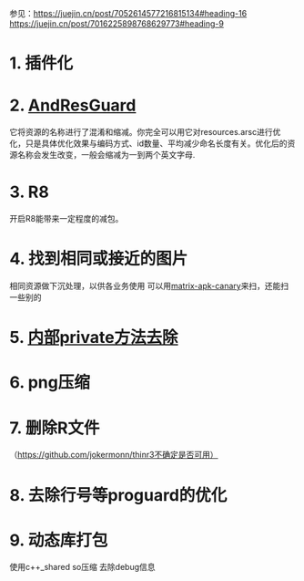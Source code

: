 参见：https://juejin.cn/post/7052614577216815134#heading-16
https://juejin.cn/post/7016225898768629773#heading-9
# 1. 插件化
# 2. [AndResGuard](https://github.com/shwenzhang/AndResGuard)
它将资源的名称进行了混淆和缩减。你完全可以用它对resources.arsc进行优化，只是具体优化效果与编码方式、id数量、平均减少命名长度有关。优化后的资源名称会发生改变，一般会缩减为一到两个英文字母.
# 3. R8
开启R8能带来一定程度的减包。
# 4. 找到相同或接近的图片
相同资源做下沉处理，以供各业务使用
可以用[matrix-apk-canary](https://github.com/Tencent/matrix)来扫，还能扫一些别的
# 5. [内部private方法去除](https://mp.weixin.qq.com/s/ZHisCVjO_ZrtvvEWBYUQFQ)
# 6. png压缩
# 7. 删除R文件
（https://github.com/jokermonn/thinr3不确定是否可用）
# 8. 去除行号等proguard的优化
# 9. 动态库打包
使用c++_shared
so压缩
去除debug信息
